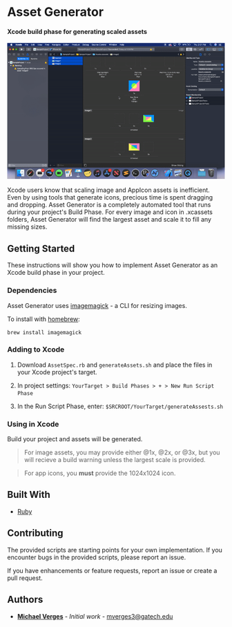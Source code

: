 # Asset Generator

#### Xcode build phase for generating scaled assets

![sample.gif](sample.gif "Generating Assets during build.")

Xcode users know that scaling image and AppIcon assets is inefficient. Even by using tools that generate icons, precious time is spent dragging and dropping. Asset Generator is a completely automated tool that runs during your project's Build Phase. For every image and icon in .xcassets folders, Asset Generator will find the largest asset and scale it to fill any missing sizes.

## Getting Started

These instructions will show you how to implement Asset Generator as an Xcode build phase in your project.

### Dependencies

Asset Generator uses [imagemagick](https://imagemagick.org) - a CLI for resizing images.

To install with [homebrew](https://brew.sh):

```
brew install imagemagick
```

### Adding to Xcode

1. Download `AssetSpec.rb` and `generateAssets.sh` and place the files in your Xcode project's target.

2. In project settings: `YourTarget > Build Phases > + > New Run Script Phase`

3. In the Run Script Phase, enter: `$SRCROOT/YourTarget/generateAssests.sh`

### Using in Xcode

Build your project and assets will be generated.

>For image assets, you may provide either @1x, @2x, or @3x, but you will recieve a build warning unless the largest scale is provided.

>For app icons, you **must** provide the 1024x1024 icon.

## Built With

* [Ruby](https://www.ruby-lang.org/)

## Contributing

The provided scripts are starting points for your own implementation. If you encounter bugs in the provided scripts, please report an issue.

If you have enhancements or feature requests, report an issue or create a pull request.

## Authors

* [**Michael Verges**](https://github.com/maustinstar) - *Initial work* - mverges3@gatech.edu
